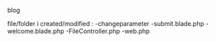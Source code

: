 blog

file/folder i created/modified :
-changeparameter
-submit.blade.php
-welcome.blade.php
-FileController.php
-web.php
